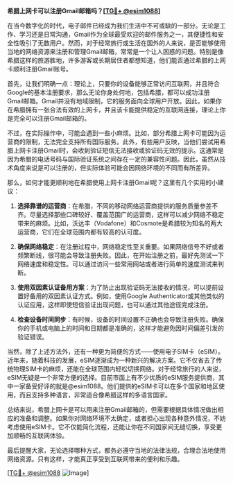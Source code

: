 **希腊上网卡可以注册Gmail邮箱吗？[[TG💪+ @esim1088](https://t.me/s/esim1088)]**

在当今数字化的时代，电子邮件已经成为我们生活中不可或缺的一部分。无论是工作、学习还是日常沟通，Gmail作为全球最受欢迎的邮件服务之一，其便捷性和安全性吸引了无数用户。然而，对于经常旅行或生活在国外的人来说，是否能够使用当地的网络资源来注册和管理Gmail邮箱，常常是一个让人困惑的问题。特别是像希腊这样的旅游胜地，许多游客或长期居住者都想知道，他们能否通过希腊的上网卡顺利注册Gmail账号。

首先，让我们明确一点：理论上，只要你的设备能够正常访问互联网，并且符合Google的基本注册要求，那么无论你身处何地，包括希腊，都可以成功注册Gmail邮箱。Gmail并没有地域限制，它的服务面向全球用户开放。因此，如果你在希腊拥有一张合法有效的上网卡，并且该卡能提供稳定的互联网连接，理论上你是完全可以注册Gmail邮箱的。

不过，在实际操作中，可能会遇到一些小麻烦。比如，部分希腊上网卡可能因为运营商的限制，无法完全支持所有国际服务。此外，有些用户反映，当他们尝试用希腊上网卡注册Gmail时，会收到验证短信无法接收或验证码无效的提示。这通常是因为希腊的电话号码与国际验证系统之间存在一定的兼容性问题。因此，虽然从技术角度来说是可以注册的，但实际体验可能会因网络环境的不同而有所差异。

那么，如何才能更顺利地在希腊使用上网卡注册Gmail呢？这里有几个实用的小建议：

1. **选择靠谱的运营商**：在希腊，不同的移动网络运营商提供的服务质量参差不齐。尽量选择那些口碑较好、覆盖范围广的运营商，这样可以减少网络不稳定带来的麻烦。比如，沃达丰（Vodafone）和Cosmote是希腊较为知名的两大运营商，它们在全球范围内都有较高的认可度。

2. **确保网络稳定**：在注册过程中，网络稳定性至关重要。如果网络信号不好或者频繁断线，很可能会导致注册失败。因此，在开始注册之前，最好先测试一下网络速度和稳定性。可以通过访问一些常用网站或者进行简单的速度测试来判断。

3. **使用双因素认证备用方案**：为了防止出现验证码无法接收的情况，可以提前设置好备用的双因素认证方式。例如，使用Google Authenticator或其他类似的认证应用，这样即使短信验证出现问题，也可以通过其他途径完成注册。

4. **检查设备时间同步**：有时候，设备的时间设置不正确也会导致注册失败。确保你的手机或电脑上的时间和日期都是准确的，这样才能避免因时间偏差引发的验证错误。

当然，除了上述方法外，还有一种更为简便的方式——使用电子SIM卡（eSIM）。近年来，随着科技的发展，eSIM逐渐成为一种新兴的解决方案。它不仅省去了传统物理SIM卡的麻烦，还能在全球范围内轻松切换网络。对于经常旅行的人来说，eSIM无疑是一个非常方便的选择。目前市面上有不少优质的eSIM服务提供商，其中一家备受好评的就是@esim1088。他们提供的eSIM卡可以在多个国家和地区使用，而且支持多种语言，非常适合像希腊这样的多语言国家。

总结来说，希腊上网卡是可以用来注册Gmail邮箱的，但需要根据具体情况做出相应的准备和调整。如果你对网络环境不太确定，或者担心出现各种意外情况，不妨考虑使用eSIM卡。它不仅能简化流程，还能让你在不同国家间无缝切换，享受更加顺畅的互联网体验。

最后提醒大家，无论选择哪种方式，都务必遵守当地的法律法规，合理合法地使用网络资源。只有这样，才能真正享受到互联网带来的便利和乐趣。

[[TG💪+ @esim1088](https://t.me/s/esim1088) ![Image](https://i.postimg.cc/4NQfJmqS/Snipaste-2025-05-13-00-14-12.png)]